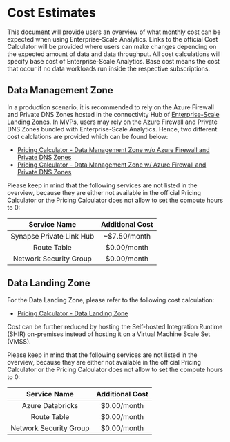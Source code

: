 # Cost Estimates

This document will provide users an overview of what monthly cost can be expected when using Enterprise-Scale Analytics. Links to the official Cost Calculator will be provided where users can make changes depending on the expected amount of data and data throughput. All cost calculations will specify base cost of Enterprise-Scale Analytics. Base cost means the cost that occur if no data workloads run inside the respective subscriptions.

## Data Management Zone

In a production scenario, it is recommended to rely on the Azure Firewall and Private DNS Zones hosted in the connectivity Hub of [Enterprise-Scale Landing Zones](https://github.com/Azure/Enterprise-Scale). In MVPs, users may rely on the Azure Firewall and Private DNS Zones bundled with Enterprise-Scale Analytics. Hence, two different cost calclations are provided which can be found below:

- [Pricing Calculator - Data Management Zone w/o Azure Firewall and Private DNS Zones](https://azure.com/e/22609753482a400ba6e0b6e327965258)
- [Pricing Calculator - Data Management Zone w/ Azure Firewall and Private DNS Zones](https://azure.com/e/3ebdcf80bc9b4d7bb385e555c027c9de)

Please keep in mind that the following services are not listed in the overview, because they are either not available in the official Pricing Calculator or the Pricing Calculator does not allow to set the compute hours to 0:

| Service Name             | Additional Cost |
|:------------------------:|:---------------:|
| Synapse Private Link Hub |   ~$7.50/month  |
| Route Table              |    $0.00/month  |
| Network Security Group   |    $0.00/month  |

## Data Landing Zone

For the Data Landing Zone, please refer to the following cost calculation:

- [Pricing Calculator - Data Landing Zone](https://azure.com/e/55cb6feafcc24cec8cfeb10486d54ab5)

Cost can be further reduced by hosting the Self-hosted Integration Runtime (SHIR) on-premises instead of hosting it on a Virtual Machine Scale Set (VMSS).

Please keep in mind that the following services are not listed in the overview, because they are either not available in the official Pricing Calculator or the Pricing Calculator does not allow to set the compute hours to 0:

| Service Name             | Additional Cost |
|:------------------------:|:---------------:|
| Azure Databricks         | $0.00/month     |
| Route Table              | $0.00/month     |
| Network Security Group   | $0.00/month     |
